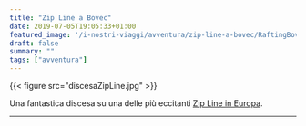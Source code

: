 ```yaml
---
title: "Zip Line a Bovec"
date: 2019-07-05T19:05:33+01:00
featured_image: '/i-nostri-viaggi/avventura/zip-line-a-bovec/RaftingBovec.jpg'
draft: false
summary: ""
tags: ["avventura"]
---
```




{{< figure src="discesaZipLine.jpg" >}}

Una fantastica discesa su una delle più eccitanti [Zip Line in Europa](https://photos.google.com/share/AF1QipMopTi9bUpbs-R7N9uivSEaAsynUfhWT4b92gdWVBCHTLUfWhrVnxusQw5DIJoxMg/photo/AF1QipOAMQpsDJkLeOiJBYmKJ7yQxdFwcqui20YsxHnb?key=Q0JKYVhEc0EyRU4wOVZ5UE0zRlozal80aGw5dEhB).

---

